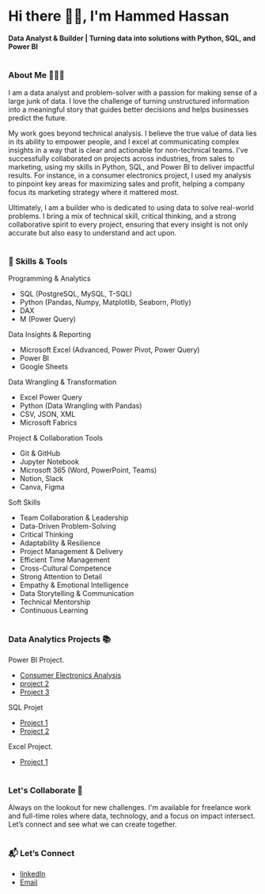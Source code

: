 #                     Hi there 👋🏽, I'm Hammed Hassan

**Data Analyst & Builder | Turning data into solutions with Python, SQL, and Power BI**
#

### About Me 👩🏽‍💻
I am a data analyst and problem-solver with a passion for making sense of a large junk of data. I love the challenge of turning unstructured information into a meaningful story that guides better decisions and helps businesses predict the future.

My work goes beyond technical analysis. I believe the true value of data lies in its ability to empower people, and I excel at communicating complex insights in a way that is clear and actionable for non-technical teams. I've successfully collaborated on projects across industries, from sales to marketing, using my skills in Python, SQL, and Power BI to deliver impactful results. For instance, in a consumer electronics project, I used my analysis to pinpoint key areas for maximizing sales and profit, helping a company focus its marketing strategy where it mattered most.

Ultimately, I am a builder who is dedicated to using data to solve real-world problems. I bring a mix of technical skill, critical thinking, and a strong collaborative spirit to every project, ensuring that every insight is not only accurate but also easy to understand and act upon.

#
### 🧠 Skills & Tools
 Programming & Analytics
 - SQL (PostgreSQL, MySQL, T-SQL)
 - Python (Pandas, Numpy, Matplotlib, Seaborn, Plotly)
 - DAX
 - M (Power Query)

 Data Insights & Reporting
- Microsoft Excel (Advanced, Power Pivot, Power Query)
- Power BI
- Google Sheets

 Data Wrangling & Transformation
 - Excel Power Query
 - Python (Data Wrangling with Pandas)
 - CSV, JSON, XML
 - Microsoft Fabrics

 Project & Collaboration Tools
 - Git & GitHub
 - Jupyter Notebook
 - Microsoft 365 (Word, PowerPoint, Teams)
 - Notion, Slack
 - Canva, Figma

 Soft Skills
 - Team Collaboration & Leadership
 - Data-Driven Problem-Solving
 - Critical Thinking
 - Adaptability & Resilience
 - Project Management & Delivery
 - Efficient Time Management
 - Cross-Cultural Competence
 - Strong Attention to Detail
 - Empathy & Emotional Intelligence
 - Data Storytelling & Communication
 - Technical Mentorship
 - Continuous Learning

#

### Data Analytics Projects 📚

Power BI Project.
- [Consumer Electronics Analysis](https://github.com/Hammed-Hassan/Consumer_Electronics_Analysis)
- [project 2](https://www.linkedin.com/in/hassanhammed/)
- [Project 3](https://www.linkedin.com/in/hassanhammed/)

SQL Projet
- [Project 1](https://www.linkedin.com/in/hassanhammed/)
- [Project 2](https://www.linkedin.com/in/hassanhammed/)

Excel Project. 
- [Project 1](https://www.linkedin.com/in/hassanhammed/)

#
### Let's Collaborate 🤝
Always on the lookout for new challenges. I'm available for freelance work and full-time roles where data, technology, and a focus on impact intersect. Let’s connect and see what we can create together.
#
### 📬 Let’s Connect
- [linkedIn](https://www.linkedin.com/in/hassanhammed/)
- [Email](mailto:hassanhammedoladimeji.hh@gmail.com)

